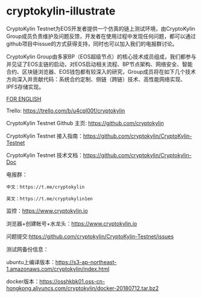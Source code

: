 # cryptokylin-illustrate

CryptoKylin Testnet为EOS开发者提供一个仿真的链上测试环境，由CryptoKylin Group成员负责维护及问题反馈，开发者在使用过程中发现任何问题，都可以通过github项目中issue的方式获得支持，同时也可以加入我们的电报群讨论。

CryptoKylin Group由多家BP（EOS超级节点）的核心技术成员组成，我们都参与并见证了EOS主链的启动，对EOS启动相关流程、BP节点架构、网络安全、智能合约、区块链浏览器、EOS钱包都有较深入的研究，Group成员将在如下几个技术方向深入并贡献代码：系统合约定制、侧链（跨链）技术、高性能网络实现、IPFS存储实现。

[FOR ENGLISH](README-EN.md)

Trello: https://trello.com/b/u4cpl00f/cryptokylin

CryptoKylin Testnet Github 主页: https://github.com/cryptokylin

CryptoKylin Testnet 接入指南：https://github.com/cryptokylin/CryptoKylin-Testnet

CryptoKylin Testnet 技术文档：https://github.com/cryptokylin/Cryptokylin-Doc

电报群：

    中文：https://t.me/cryptokylin
    
    英文：https://t.me/cryptokylin1en
    
监控：https://www.cryptokylin.io

浏览器+创建帐号+水龙头：https://www.cryptokylin.io

问题提交:https://github.com/cryptokylin/CryptoKylin-Testnet/issues

测试网备份信息：

ubuntu上编译版本：https://s3-ap-northeast-1.amazonaws.com/cryptokylin/index.html

docker版本：https://osshkbk01.oss-cn-hongkong.aliyuncs.com/cryptokylin/docker-20180712.tar.bz2 
